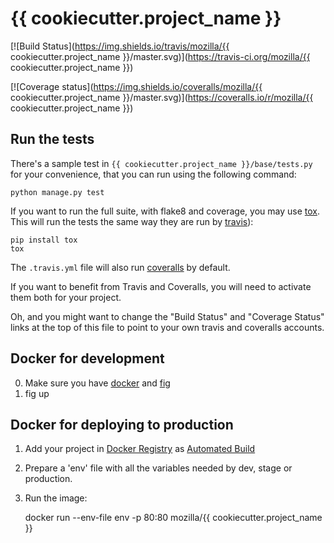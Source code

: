 {{ cookiecutter.project_name }}
==========

[![Build Status](https://img.shields.io/travis/mozilla/{{ cookiecutter.project_name }}/master.svg)](https://travis-ci.org/mozilla/{{ cookiecutter.project_name }})

[![Coverage status](https://img.shields.io/coveralls/mozilla/{{ cookiecutter.project_name }}/master.svg)](https://coveralls.io/r/mozilla/{{ cookiecutter.project_name }})

Run the tests
-------------

There's a sample test in `{{ cookiecutter.project_name }}/base/tests.py` for your convenience, that
you can run using the following command:

    python manage.py test

If you want to run the full suite, with flake8 and coverage, you may use
[tox](https://testrun.org/tox/latest/). This will run the tests the same way
they are run by [travis](https://travis-ci.org)):

    pip install tox
    tox

The `.travis.yml` file will also run [coveralls](https://coveralls.io) by
default.

If you want to benefit from Travis and Coveralls, you will need to activate
them both for your project.

Oh, and you might want to change the "Build Status" and "Coverage Status" links
at the top of this file to point to your own travis and coveralls accounts.


Docker for development
----------------------

0. Make sure you have [docker](https://docker.io) and [fig](https://pypi.python.org/pypi/fig)
1. fig up


Docker for deploying to production
-----------------------------------

1. Add your project in [Docker Registry](https://registry.hub.docker.com/) as [Automated Build](http://docs.docker.com/docker-hub/builds/)
2. Prepare a 'env' file with all the variables needed by dev, stage or production.
3. Run the image:

    docker run --env-file env -p 80:80 mozilla/{{ cookiecutter.project_name }}
